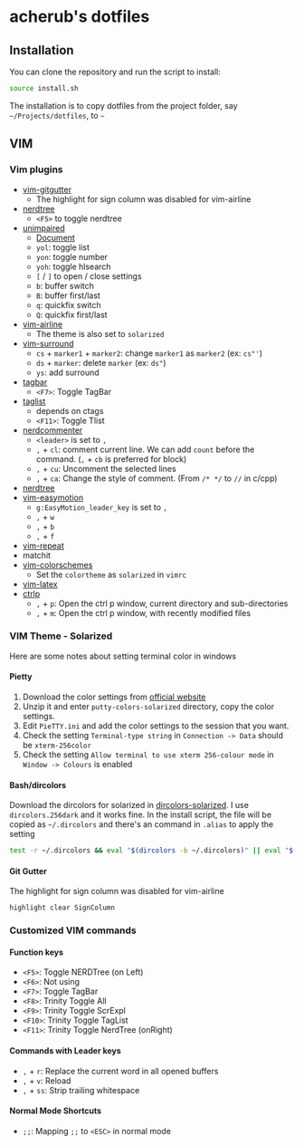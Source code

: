 # acherub's dotfiles

## Installation

You can clone the repository and run the script to install:

```bash
source install.sh
```

The installation is to copy dotfiles from the project folder, say `~/Projects/dotfiles`, to `~`

## VIM

### Vim plugins

* [vim-gitgutter](https://github.com/airblade/vim-gitgutter)
  * The highlight for sign column was disabled for vim-airline
* [nerdtree](https://github.com/scrooloose/nerdtree)
  * `<F5>` to toggle nerdtree
* [unimpaired](https://github.com/tpope/vim-unimpaired)
  * [Document](https://github.com/tpope/vim-unimpaired/blob/master/doc/unimpaired.txt)
  * `yol`: toggle list
  * `yon`: toggle number
  * `yoh`: toggle hlsearch
  * `[` / `]` to open / close settings
  *  `b`: buffer switch
  *  `B`: buffer first/last
  *  `q`: quickfix switch
  *  `Q`: quickfix first/last
* [vim-airline](https://github.com/bling/vim-airline)
  * The theme is also set to `solarized`
* [vim-surround](https://github.com/tpope/vim-surround)
  * `cs` + `marker1` + `marker2`: change `marker1` as `marker2` (ex: `cs"'`)
  * `ds` + `marker`: delete `marker` (ex: `ds"`)
  * `ys`: add surround
* [tagbar](https://github.com/majutsushi/tagbar)
  * `<F7>`: Toggle TagBar
* [taglist](http://vimawesome.com/plugin/taglist-vim)
  * depends on ctags
  * `<F11>`: Toggle Tlist
* [nerdcommenter](https://github.com/scrooloose/nerdcommenter)
  * `<leader>` is set to `,`
  * `,` + `cl`: comment current line. We can add `count` before the command. (`,` + `cb` is preferred for block)
  * `,` + `cu`: Uncomment the selected lines
  * `,` + `ca`: Change the style of comment. (From `/* */` to `//` in c/cpp)
* [nerdtree](https://github.com/scrooloose/nerdtree)
* [vim-easymotion](https://github.com/Lokaltog/vim-easymotion)
  * `g:EasyMotion_leader_key` is set to `,`
  * `,` + `w`
  * `,` + `b`
  * `,` + `f`
* [vim-repeat](https://github.com/tpope/vim-repeat)
* matchit
* [vim-colorschemes](https://github.com/flazz/vim-colorschemes)
  * Set the `colortheme` as `solarized` in `vimrc`
* [vim-latex](https://github.com/vim-latex/vim-latex)
* [ctrlp](https://github.com/kien/ctrlp.vim)
  * `,` + `p`: Open the ctrl p window, current directory and sub-directories
  * `,` + `m`: Open the ctrl p window, with recently modified files

### VIM Theme - Solarized

Here are some notes about setting terminal color in windows

#### Pietty

1. Download the color settings from [official website](http://ethanschoonover.com/solarized/vim-colors-solarized)
2. Unzip it and enter `putty-colors-solarized` directory, copy the color settings.
3. Edit `PieTTY.ini` and add the color settings to the session that you want.
4. Check the setting `Terminal-type string` in `Connection -> Data` should be `xterm-256color`
5. Check the setting `Allow terminal to use xterm 256-colour mode` in `Window -> Colours` is enabled

#### Bash/dircolors

Download the dircolors for solarized in [dircolors-solarized](https://github.com/seebi/dircolors-solarized). I use `dircolors.256dark` and it works fine. In the install script, the file will be copied as `~/.dircolors` and there's an command in `.alias` to apply the setting

```bash
test -r ~/.dircolors && eval "$(dircolors -b ~/.dircolors)" || eval "$(dircolors -b)"
```

#### Git Gutter

The highlight for sign column was disabled for vim-airline

```vim
highlight clear SignColumn
```

### Customized VIM commands

#### Function keys

* `<F5>`: Toggle NERDTree (on Left)
* `<F6>`: Not using
* `<F7>`: Toggle TagBar
* `<F8>`: Trinity Toggle All
* `<F9>`: Trinity Toggle ScrExpl
* `<F10>`: Trinity Toggle TagList
* `<F11>`: Trinity Toggle NerdTree (onRight)

#### Commands with Leader keys

* `,` + `r`: Replace the current word in all opened buffers
* `,` + `v`: Reload
* `,` + `ss`: Strip trailing whitespace

#### Normal Mode Shortcuts

* `;;`: Mapping `;;` to `<ESC>` in normal mode
